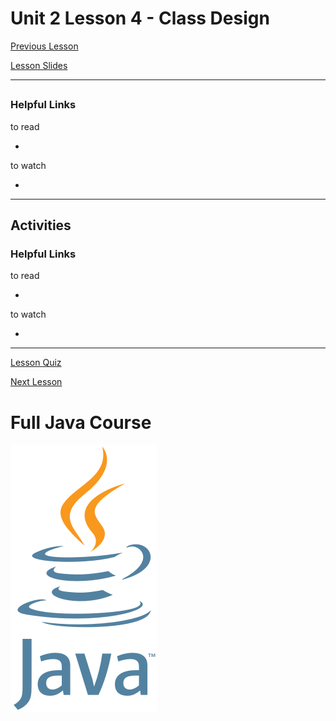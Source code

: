 # Unit 2 Lesson 4 - Class Design

[Previous Lesson]()

[Lesson Slides](https://docs.google.com/presentation/d/1px5x61nQyGiW3FN6Ak7D6JDNQqLYbhnzToC7eROQ2BM/edit?usp=sharing)

---
##

### Helpful Links

to read

- []()

to watch

- []()

---
## Activities

### Helpful Links

to read

- []()

to watch

- []()

---

[Lesson Quiz]()

[Next Lesson]()

# Full Java Course

<a href="https://github.com/Kevin-Lago/java_full_course">
	<img src="../../java_logo.png" />
</a>

